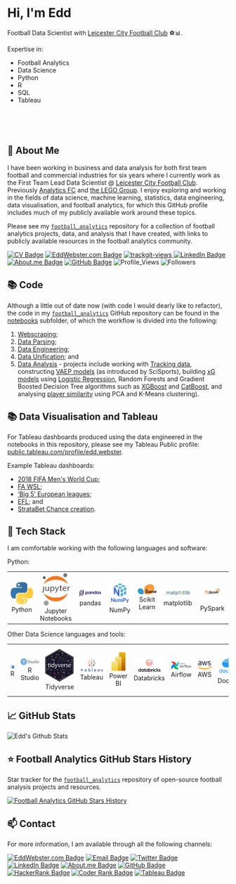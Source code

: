 <h1 align="left">Hi, I'm Edd</h2>

Football Data Scientist with [Leicester City Football Club](https://github.com/lcfc-analytics) ⚽📊.

Expertise in:
- Football Analytics
- Data Science
- Python
- R
- SQL
- Tableau

<br>
<br>
<br>



<!-- ABOUT ME-->
<h2 align="left" id="about-me"> 👋 About Me</h2>

I have been working in business and data analysis for both first team football and commercial industries for six years where I currently work as the First Team Lead Data Scientist @ [Leicester City Football Club](https://github.com/lcfc-analytics). Previously <a href="https://analyticsfc.co.uk/" target="_blank">Analytics FC</a> and <a href="https://www.lego.com/" target="_blank">the LEGO Group</a>. I enjoy exploring and working in the fields of data science, machine learning, statistics, data engineering, data visualisation, and football analytics, for which this GitHub profile includes much of my publicly available work around these topics.

Please see my <a href="https://github.com/eddwebster/football_analytics" target="_blank">`football_analytics`</a> repository for a collection of football analytics projects, data, and analysis that I have created, with links to publicly available resources in the football analytics community. 

[![CV Badge](https://img.shields.io/badge/My-CV-critical)](https://eddwebster.com/downloads/EddWebsterCV.pdf)
[![EddWebster.com Badge](https://img.shields.io/badge/eddwebster.com-019FD9?style=flat&logo=web&logoColor=white)](https://www.eddwebster.com/)
<a href="https://trackgit.com">
<img src="https://us-central1-trackgit-analytics.cloudfunctions.net/token/ping/l3so6d63c46oaidjv3l3" alt="trackgit-views" />
</a>
[![LinkedIn Badge](https://img.shields.io/badge/LinkedIn-0077B5?style=flat&logo=linkedin&logoColor=white)](https://www.linkedin.com/in/eddwebster)
[![About.me Badge](https://img.shields.io/badge/About.me-00A98F?style=flat&logo=about.me&logoColor=white)](https://about.me/eddwebster/)
[![GitHub Badge](https://img.shields.io/badge/GitHub-100000?style=flat&logo=github&logoColor=white)](https://github.com/eddwebster)
![Profile_Views](https://gpvc.arturio.dev/eddwebster)
![Followers](https://img.shields.io/github/followers/eddwebster?label=Followers)



<!-- CODE-->
<h2 align="left" id="code"> 📚 Code</h2>

Although a little out of date now (with code I would dearly like to refactor), the code in my <a href="https://github.com/eddwebster/football_analytics" target="_blank">`football_analytics`</a> GitHub repository can be found in the [notebooks](https://github.com/eddwebster/football_analytics/tree/master/notebooks) subfolder, of which the workflow is divided into the following:
1.    [Webscraping](https://github.com/eddwebster/football_analytics/tree/master/notebooks/1_data_scraping);
2.    [Data Parsing](https://github.com/eddwebster/football_analytics/tree/master/notebooks/2_data_parsing);
3.    [Data Engineering](https://github.com/eddwebster/football_analytics/tree/master/notebooks/3_data_engineering);
4.    [Data Unification](https://github.com/eddwebster/football_analytics/tree/master/notebooks/4_data_unification); and
5.    [Data Analysis](https://github.com/eddwebster/football_analytics/tree/master/notebooks/5_data_analysis_and_projects) - projects include working with [Tracking data](https://github.com/eddwebster/football_analytics/tree/master/notebooks/5_data_analysis_and_projects/tracking_data), constructing [VAEP models](https://github.com/eddwebster/football_analytics/tree/master/notebooks/5_data_analysis_and_projects/vaep) (as introduced by SciSports), building [xG models](https://github.com/eddwebster/football_analytics/tree/master/notebooks/5_data_analysis_and_projects/xg_modeling) using [Logistic Regression](https://nbviewer.jupyter.org/github/eddwebster/football_analytics/blob/master/notebooks/5_data_analysis_and_projects/xg_modeling/shots_dataset/chance_quality_modelling/1%29%20Logistic%20Regression%20Expected%20Goals%20Model.ipynb), Random Forests and Gradient Boosted Decision Tree algorithms such as [XGBoost](https://nbviewer.jupyter.org/github/eddwebster/football_analytics/blob/master/notebooks/5_data_analysis_and_projects/xg_modeling/shots_dataset/chance_quality_modelling/2%29%20XGBoost%20Expected%20Goals%20Model.ipynb) and [CatBoost](https://nbviewer.jupyter.org/github/eddwebster/football_analytics/blob/master/notebooks/5_data_analysis_and_projects/xg_modeling/shots_dataset/chance_quality_modelling/3%29%20CatBoost%20Expected%20Goals%20Model.ipynb), and analysing [player similarity](https://github.com/eddwebster/football_analytics/tree/master/notebooks/5_data_analysis_and_projects/player_similarity_and_clustering) using PCA and K-Means clustering).



<!-- DATA VISUALISATION AND TABLEAU-->
<h2 align="left" id="data-visualisation-and-tableau"> 📚 Data Visualisation and Tableau </h2>

For Tableau dashboards produced using the data engineered in the notebooks in this repository, please see my Tableau Public profile: [public.tableau.com/profile/edd.webster](https://public.tableau.com/profile/edd.webster).

Example Tableau dashboards:
*    [2018 FIFA Men's World Cup](https://public.tableau.com/app/profile/edd.webster/viz/EddWebster-WorldCup2018AnalysisandDashboard/WC2018PlayerDashboard);
*    [FA WSL](https://public.tableau.com/app/profile/edd.webster/viz/EddWebsterFAWSLAnalysisandDashboard/WSLxGAnalysisDashboard);
*    [‘Big 5’ European leagues](https://public.tableau.com/app/profile/edd.webster/viz/EddWebsterBig5EuropeanLeagueAnalysisandDashboards/Big5WaffleChart);
*    [EFL](https://public.tableau.com/app/profile/edd.webster/viz/EddWebsterEFLAnalysisandDashboards/EFLFullBackRadarDashboard); and
*    [StrataBet Chance creation](https://public.tableau.com/app/profile/edd.webster/viz/EddWebsterStrataBetChanceAnalysisandDashboards/StrataBetChanceShotMapDashboard).



<!-- Tech Stack -->
<h2 align="left" id="tech-stack"> 👋 Tech Stack</h2>

I am comfortable working with the following languages and software:

Python:<br>

<div align="center">
<table align="center">
    <tr>
        <td align="center" width="140" height="112.43">
            <img src="./icons/python.jpeg" width="65px"/>
            <br/> Python
        </td>
        <td align="center" width="140" height="112.43">
            <img src="./icons/jupyter.png" width="65px"/>
            <br/> Jupyter Notebooks
        </td>
        <td align="center" width="140" height="112.43">
            <img src="./icons/pandas.png" width="65px"/>
            <br/> pandas
        </td>
        <td align="center" width="140" height="112.43">
            <img src="./icons/numpy.png" width="65px"/>
            <br/> NumPy
        </td>
        <td align="center" width="140" height="112.43">
            <img src="./icons/scikitlearn.png" width="65px"/>
            <br/> Scikit Learn
        </td>
        <td align="center" width="140" height="112.43">
            <img src="./icons/matplotlib.png" width="65px"/>
            <br/> matplotlib
        </td>
        <td align="center" width="140" height="112.43">
            <img src="./icons/pyspark.png" width="65px"/>
            <br/> PySpark
        </td>
    </tr>
</table>
</div>

Other Data Science languages and tools:<br>

<div align="center">
<table align="center">
    <tr>
        <td align="center" width="140" height="112.43">
            <img src="./icons/r.png" width="65px"/>
            <br/> R
        </td>
        <td align="center" width="140" height="112.43">
            <img src="./icons/rstudio.png" width="65px"/>
            <br/> R Studio
        </td>
        <td align="center" width="140" height="112.43">
            <img src="./icons/tidyverse.png" width="65px"/>
            <br/> Tidyverse
        </td>
        <td align="center" width="140" height="112.43">
            <img src="./icons/tableau.png" width="65px"/>
            <br/> Tableau
        </td>
        <td align="center" width="140" height="112.43">
            <img src="./icons/powerbi.png" width="65px"/>
            <br/> Power BI
        </td>
        <td align="center" width="140" height="112.43">
            <img src="./icons/databricks.png" width="65px"/>
            <br/> Databricks
        </td>
        <td align="center" width="140" height="112.43">
            <img src="./icons/airflow.png" width="65px"/>
            <br/> Airflow
        </td>
        <td align="center" width="140" height="112.43">
            <img src="./icons/aws.png" width="65px"/>
            <br/> AWS
        </td>
        <td align="center" width="140" height="112.43">
            <img src="./icons/docker.png" width="65px"/>
            <br/> Docker
        </td>
    </tr>
</table>
</div>



<!-- GITHUB STATS-->
<h2 align="left" id="github-stats"> 📈 GitHub Stats</h2>

![Edd's Github Stats](https://github-readme-stats.vercel.app/api?username=eddwebster&show_icons=true&theme=vue-dark)



<!-- FOOTBALL ANALYTICS GITHUB STATS-->
<h2 align="left" id="football-analytics-github-stats"> ⭐ Football Analytics GitHub Stars History</h2>

Star tracker for the <a href="https://github.com/eddwebster/football_analytics" target="_blank">`football_analytics`</a> repository of open-source football analysis projects and resources.

[![Football Analytics GitHub Stars History](https://api.star-history.com/svg?repos=eddwebster/football_analytics&type=Date)](https://star-history.com/#eddwebster/football_analytics&Date)



<!-- CONTACT-->
<h2 align="left" id="contact"> 📫 Contact</h2>

For more information, I am available through all the following channels:

[![EddWebster.com Badge](https://img.shields.io/badge/eddwebster.com-019FD9?style=flat&logo=web&logoColor=white)](https://www.eddwebster.com/)
[![Email Badge](https://img.shields.io/badge/-Gmail-D14836?style=flat&logo=gmail&logoColor=white)](mailto:eddwebsteranalytics@gmail.com)
[![Twitter Badge](https://img.shields.io/badge/Twitter-1DA1F2?style=flat&logo=twitter&logoColor=white)](https://twitter.com/eddwebster)
[![LinkedIn Badge](https://img.shields.io/badge/LinkedIn-0077B5?style=flat&logo=linkedin&logoColor=white)](https://www.linkedin.com/in/eddwebster)
[![About.me Badge](https://img.shields.io/badge/About.me-00A98F?style=flat&logo=about.me&logoColor=white)](https://about.me/eddwebster/)
[![GitHub Badge](https://img.shields.io/badge/GitHub-100000?style=flat&logo=github&logoColor=white)](https://github.com/eddwebster)
[![HackerRank Badge](https://img.shields.io/badge/HackerRank-00EA64?style=flat&logo=hackerrank&logoColor=white)](https://www.hackerrank.com/eddwebster)
[![Coder Rank Badge](http://img.shields.io/badge/-Coders%20Rank-67A4AC?style=flat&logo=CodersRank&logoColor=white)](https://profile.codersrank.io/user/eddwebster)
[![Tableau Badge](https://img.shields.io/badge/Tableau-E97627?style=flat&logo=tableau&logoColor=white)](https://public.tableau.com/profile/edd.webster)
